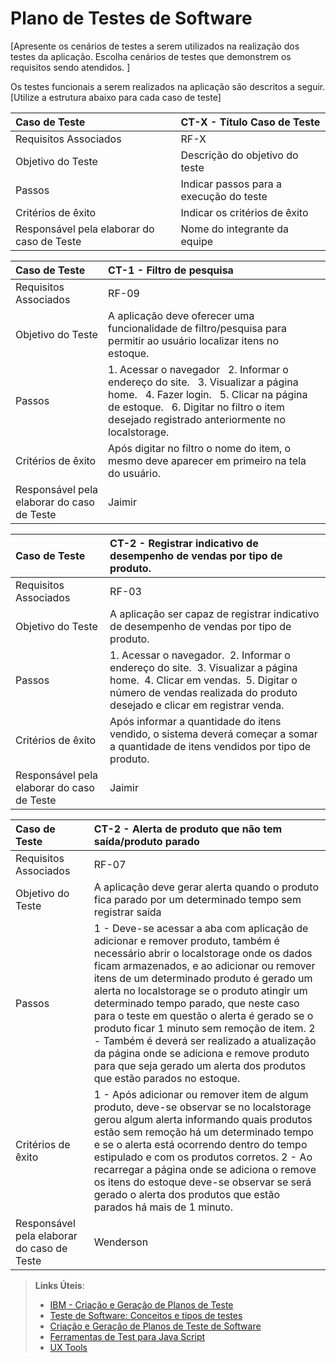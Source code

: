 # Plano de Testes de Software

[Apresente os cenários de testes a serem utilizados na realização dos testes da aplicação. Escolha cenários de testes que demonstrem os requisitos sendo atendidos. ]

Os testes funcionais a serem realizados na aplicação são descritos a seguir. [Utilize a estrutura abaixo para cada caso de teste]

|Caso de Teste    | CT-X - Título Caso de Teste |
|:---|:---|
| Requisitos Associados | RF-X |
| Objetivo do Teste | Descrição do objetivo do teste |
| Passos | Indicar passos para a execução do teste |
| Critérios de êxito | Indicar os critérios de êxito  |
| Responsável pela elaborar do caso de Teste | Nome do integrante da equipe |



|Caso de Teste    | CT-1 - Filtro de pesquisa |
|:---|:---|
| Requisitos Associados | RF-09 |
|  Objetivo do Teste | A aplicação deve oferecer uma funcionalidade de filtro/pesquisa para permitir ao usuário localizar itens no estoque. |
| Passos |1. Acessar o navegador&nbsp; &nbsp;2. Informar o endereço do site.&nbsp; &nbsp;3. Visualizar a página home.&nbsp;  &nbsp;4. Fazer login.&nbsp;  &nbsp;5. Clicar na página de estoque.&nbsp;  &nbsp;6. Digitar no filtro o item desejado registrado anteriormente no localstorage.|
| Critérios de êxito | Após digitar no filtro o nome do item, o mesmo deve aparecer em primeiro na tela do usuário.  |
| Responsável pela elaborar do caso de Teste | Jaimir |




|Caso de Teste    | CT-2 - Registrar indicativo de desempenho de vendas por tipo de produto. |
|:---|:---|
| Requisitos Associados | RF-03 |
| Objetivo do Teste | A aplicação ser capaz de registrar indicativo de desempenho de vendas por tipo de produto. |
| Passos |1. Acessar o navegador.&nbsp;&nbsp;2. Informar o endereço do site.&nbsp;&nbsp;3. Visualizar a página home.&nbsp;&nbsp;4. Clicar em vendas.&nbsp;&nbsp;5. Digitar o número de vendas realizada do produto desejado e clicar em registrar venda.|
| Critérios de êxito | Após informar a quantidade do itens vendido, o sistema deverá começar a somar a quantidade de itens vendidos por tipo de produto. |
| Responsável pela elaborar do caso de Teste | Jaimir |




|Caso de Teste    | CT-2 - Alerta de produto que não tem saída/produto parado |
|:---|:---|
| Requisitos Associados | RF-07 |
| Objetivo do Teste | A aplicação deve gerar alerta quando o produto fica parado por um determinado tempo sem registrar saída |
| Passos | 1 - Deve-se acessar a aba com aplicação de adicionar e remover produto, também é necessário abrir o localstorage onde os dados ficam armazenados, e ao adicionar ou remover itens de um determinado produto é gerado um alerta no localstorage se o produto atingir um determinado tempo parado, que neste caso para o teste em questão o alerta é gerado se o produto ficar 1 minuto sem remoção de item. 2 - Também é deverá ser realizado a atualização da página onde se adiciona e remove produto para que seja gerado um alerta dos produtos que estão parados no estoque.   |
| Critérios de êxito | 1 - Após adicionar ou remover item de algum produto, deve-se observar se no localstorage gerou algum alerta informando quais produtos estão sem remoção há um determinado tempo e se o alerta está ocorrendo dentro do tempo estipulado e com os produtos corretos. 2 - Ao recarregar a página onde se adiciona o remove os itens do estoque deve-se observar se será gerado o alerta dos produtos que estão parados há mais de 1 minuto.|
| Responsável pela elaborar do caso de Teste | Wenderson |





 
> **Links Úteis**:
> - [IBM - Criação e Geração de Planos de Teste](https://www.ibm.com/developerworks/br/local/rational/criacao_geracao_planos_testes_software/index.html)
> -  [Teste de Software: Conceitos e tipos de testes](https://blog.onedaytesting.com.br/teste-de-software/)
> - [Criação e Geração de Planos de Teste de Software](https://www.ibm.com/developerworks/br/local/rational/criacao_geracao_planos_testes_software/index.html)
> - [Ferramentas de Test para Java Script](https://geekflare.com/javascript-unit-testing/)
> - [UX Tools](https://uxdesign.cc/ux-user-research-and-user-testing-tools-2d339d379dc7)
